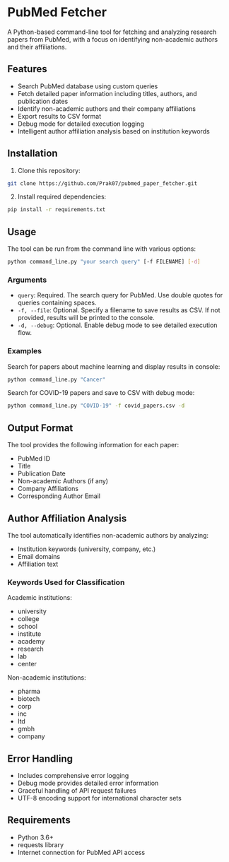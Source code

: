 # PubMed Fetcher

A Python-based command-line tool for fetching and analyzing research papers from PubMed, with a focus on identifying non-academic authors and their affiliations.

## Features

- Search PubMed database using custom queries
- Fetch detailed paper information including titles, authors, and publication dates
- Identify non-academic authors and their company affiliations
- Export results to CSV format
- Debug mode for detailed execution logging
- Intelligent author affiliation analysis based on institution keywords

## Installation

1. Clone this repository:
```bash
git clone https://github.com/Prak07/pubmed_paper_fetcher.git
```

2. Install required dependencies:
```bash
pip install -r requirements.txt 
```

## Usage

The tool can be run from the command line with various options:

```bash
python command_line.py "your search query" [-f FILENAME] [-d]
```

### Arguments

- `query`: Required. The search query for PubMed. Use double quotes for queries containing spaces.
- `-f, --file`: Optional. Specify a filename to save results as CSV. If not provided, results will be printed to the console.
- `-d, --debug`: Optional. Enable debug mode to see detailed execution flow.

### Examples

Search for papers about machine learning and display results in console:
```bash
python command_line.py "Cancer"
```

Search for COVID-19 papers and save to CSV with debug mode:
```bash
python command_line.py "COVID-19" -f covid_papers.csv -d
```

## Output Format

The tool provides the following information for each paper:
- PubMed ID
- Title
- Publication Date
- Non-academic Authors (if any)
- Company Affiliations
- Corresponding Author Email

## Author Affiliation Analysis

The tool automatically identifies non-academic authors by analyzing:
- Institution keywords (university, company, etc.)
- Email domains
- Affiliation text

### Keywords Used for Classification

Academic institutions:
- university
- college
- school
- institute
- academy
- research
- lab
- center

Non-academic institutions:
- pharma
- biotech
- corp
- inc
- ltd
- gmbh
- company

## Error Handling

- Includes comprehensive error logging
- Debug mode provides detailed error information
- Graceful handling of API request failures
- UTF-8 encoding support for international character sets

## Requirements

- Python 3.6+
- requests library
- Internet connection for PubMed API access
